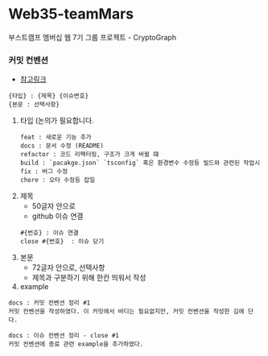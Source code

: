 # Web35-teamMars
부스트캠프 멤버십 웹 7기 그룹 프로젝트 - CryptoGraph

### 커밋 컨벤션
   * [참고링크](https://doublesprogramming.tistory.com/256)
   ```
   {타입} : {제목} {이슈변호}
   {본문 : 선택사항}
   ```
   1. 타입 (논의가 필요합니다.
      ```
      feat : 새로운 기능 추가
      docs : 문서 수정 (README)
      refactor : 코드 리팩터링, 구조가 크게 바뀔 떄
      build : `pacakge.json` `tsconfig` 혹은 환경변수 수정등 빌드와 관련된 작업시 
      fix : 버그 수정
      chore : 오타 수정등 잡일
      ```
   2. 제목
      * 50글자 안으로
      * github 이슈 연결
      ```
      #{번호} : 이슈 연결
      close #{번호}  : 이슈 닫기
      ```
   3. 본문
      * 72글자 안으로, 선택사항
      * 제목과 구분하기 위해 한칸 띄워서 작성
   4. example
   ```
   docs : 커밋 컨벤션 정리 #1
   커밋 컨벤션을 작성하였다. 이 커밋에서 바디는 필요없지만, 커밋 컨벤션을 작성한 김에 단다.
   ```
   ```
   docs : 이슈 컨벤션 정리 - close #1
   커밋 컨벤션에 종료 관련 example을 추가하였다.
   ```
